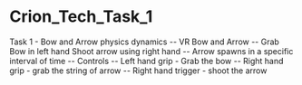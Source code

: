 # Crion_Tech_Task_1
Task 1 - Bow and Arrow physics dynamics -- VR Bow and Arrow -- Grab Bow in left hand Shoot arrow using right hand -- Arrow spawns in a specific interval of time
-- Controls -- Left hand grip - Grab the bow -- Right hand grip - grab the string of arrow -- Right hand trigger - shoot the arrow 
